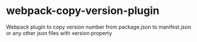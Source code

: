 # webpack-copy-version-plugin
Webpack plugin to copy version number from package.json to manifest.json or any other json files with version property
